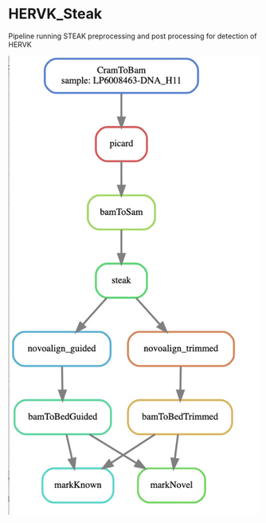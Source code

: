 # HERVK_Steak
Pipeline running STEAK preprocessing and post processing for detection of HERVK

![Alt text](dagSteak.jpg?raw=true "DAG of Steak Pipeline")
